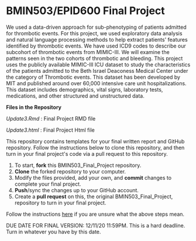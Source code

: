 # BMIN503/EPID600 Final Project

We used a data-driven approach for sub-phenotyping of patients admitted for thrombotic events. For this project, we used exploratory data analysis and natural language processing methods to help extract patients' features identified by thrombotic events. We have used ICD9 codes to describe our subcohort of thrombotic events from MIMIC-III. We will examine the patterns seen in the two cohorts of thrombotic and bleeding. This project uses the publicly available MIMIC-III ICU dataset to study the characteristics of the patients admitted to the Beth Israel Deaconess Medical Center under the category of Thrombotic events. This dataset has been developed by MIT and published around over 60,000 intensive care unit hospitalizations. This dataset includes demographics, vital signs, laboratory tests, medications, and other structured and unstructured data.


**Files in the Repository**

*Update3.Rmd* : Final Project RMD file

*Update3.html* : Final Project Html file





This repository contains templates for your final written report and GitHub repository. Follow the instructions below to clone this repository, and then turn in your final project's code via a pull request to this repository.

1. To start, **fork** this BMIN503_Final_Project repository.
1. **Clone** the forked repository to your computer.
1. Modify the files provided, add your own, and **commit** changes to complete your final project.
1. **Push**/sync the changes up to your GitHub account.
1. Create a **pull request** on this, the original BMIN503_Final_Project, repository to turn in your final project.

Follow the instructions [here][forking] if you are unsure what the above steps mean.

DUE DATE FOR FINAL VERSION: 12/11/20 11:59PM. This is a hard deadline. Turn in whatever you have by this date.


<!-- Links -->
[forking]: https://guides.github.com/activities/forking/

